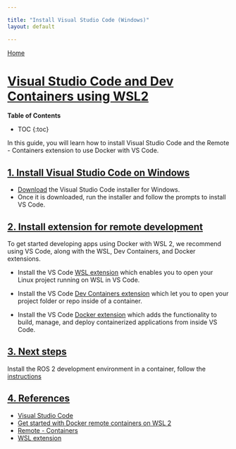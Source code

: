 ```yaml
---

title: "Install Visual Studio Code (Windows)"
layout: default

---
```


[Home](../index.md)

# [Visual Studio Code and Dev Containers using WSL2](#visual-studio-code-and-dev-containers-using-wsl2)

__Table of Contents__
* TOC
{:toc}

In this guide, you will learn how to install Visual Studio Code and the Remote - Containers extension to use Docker with VS Code.

## [1. Install Visual Studio Code on Windows](#1-install-visual-studio-code-on-windows)

- [Download](https://code.visualstudio.com/download) the Visual Studio Code installer for Windows.
- Once it is downloaded, run the installer and follow the prompts to install VS Code.

## [2. Install extension for remote development](#2-install-extension-for-remote-development)

To get started developing apps using Docker with WSL 2, we recommend using VS Code, along with the WSL, Dev Containers, and Docker extensions.

- Install the VS Code [WSL extension](https://marketplace.visualstudio.com/items?itemName=ms-vscode-remote.remote-wsl) which enables you to open your Linux project running on WSL in VS Code.

- Install the VS Code [Dev Containers extension](https://marketplace.visualstudio.com/items?itemName=ms-vscode-remote.remote-containers) which let you to open your project folder or repo inside of a container.

- Install the VS Code [Docker extension](https://marketplace.visualstudio.com/items?itemName=ms-azuretools.vscode-docker) which adds the functionality to build, manage, and deploy containerized applications from inside VS Code.

## [3. Next steps](#3-next-steps)

Install the ROS 2 development environment in a container, follow the [instructions](./ros2_dev_container.md)

## [4. References](#4-references)

- [Visual Studio Code](https://code.visualstudio.com/)
- [Get started with Docker remote containers on WSL 2](https://learn.microsoft.com/en-us/windows/wsl/tutorials/wsl-containers)
- [Remote - Containers](https://marketplace.visualstudio.com/items?itemName=ms-vscode-remote.remote-containers)
- [WSL extension](https://marketplace.visualstudio.com/items?itemName=ms-vscode-remote.remote-wsl)
